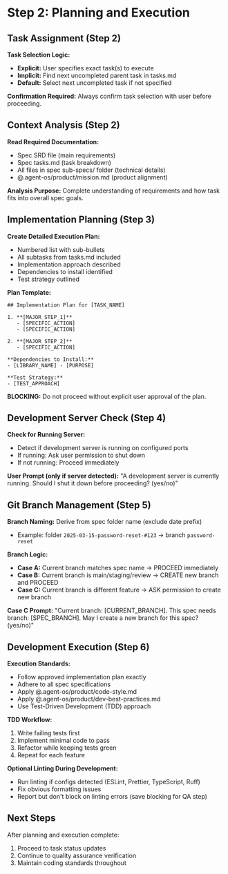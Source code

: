 # Step 2: Planning and Execution  

## Task Assignment (Step 2)

**Task Selection Logic:**
- **Explicit:** User specifies exact task(s) to execute
- **Implicit:** Find next uncompleted parent task in tasks.md
- **Default:** Select next uncompleted task if not specified

**Confirmation Required:** Always confirm task selection with user before proceeding.

## Context Analysis (Step 2)

**Read Required Documentation:**
- Spec SRD file (main requirements)
- Spec tasks.md (task breakdown)
- All files in spec sub-specs/ folder (technical details)
- @.agent-os/product/mission.md (product alignment)

**Analysis Purpose:** Complete understanding of requirements and how task fits into overall spec goals.

## Implementation Planning (Step 3)

**Create Detailed Execution Plan:**
- Numbered list with sub-bullets
- All subtasks from tasks.md included
- Implementation approach described
- Dependencies to install identified
- Test strategy outlined

**Plan Template:**
```
## Implementation Plan for [TASK_NAME]

1. **[MAJOR_STEP_1]**
   - [SPECIFIC_ACTION]
   - [SPECIFIC_ACTION]

2. **[MAJOR_STEP_2]**
   - [SPECIFIC_ACTION]

**Dependencies to Install:**
- [LIBRARY_NAME] - [PURPOSE]

**Test Strategy:**
- [TEST_APPROACH]
```

**BLOCKING:** Do not proceed without explicit user approval of the plan.

## Development Server Check (Step 4)

**Check for Running Server:**
- Detect if development server is running on configured ports
- If running: Ask user permission to shut down
- If not running: Proceed immediately

**User Prompt (only if server detected):**
"A development server is currently running. Should I shut it down before proceeding? (yes/no)"

## Git Branch Management (Step 5)

**Branch Naming:** Derive from spec folder name (exclude date prefix)
- Example: folder `2025-03-15-password-reset-#123` → branch `password-reset`

**Branch Logic:**
- **Case A:** Current branch matches spec name → PROCEED immediately
- **Case B:** Current branch is main/staging/review → CREATE new branch and PROCEED  
- **Case C:** Current branch is different feature → ASK permission to create new branch

**Case C Prompt:**
"Current branch: [CURRENT_BRANCH]. This spec needs branch: [SPEC_BRANCH]. May I create a new branch for this spec? (yes/no)"

## Development Execution (Step 6)

**Execution Standards:**
- Follow approved implementation plan exactly
- Adhere to all spec specifications
- Apply @.agent-os/product/code-style.md
- Apply @.agent-os/product/dev-best-practices.md
- Use Test-Driven Development (TDD) approach

**TDD Workflow:**
1. Write failing tests first
2. Implement minimal code to pass  
3. Refactor while keeping tests green
4. Repeat for each feature

**Optional Linting During Development:**
- Run linting if configs detected (ESLint, Prettier, TypeScript, Ruff)
- Fix obvious formatting issues  
- Report but don't block on linting errors (save blocking for QA step)

## Next Steps

After planning and execution complete:
1. Proceed to task status updates
2. Continue to quality assurance verification
3. Maintain coding standards throughout